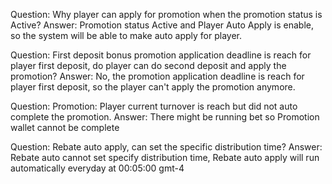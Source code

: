 Question: Why player can apply for promotion when the promotion status is Active?
Answer: Promotion status Active and Player Auto Apply is enable, so the system will be able to make auto apply for player.

Question: First deposit bonus promotion application deadline is reach for player first deposit, do player can do second deposit and apply the promotion? 
Answer: No, the promotion application deadline is reach for player first deposit, so the player can't apply the promotion anymore.

Question: Promotion: Player current turnover is reach but did not auto complete the promotion.
Answer: There might be running bet so Promotion wallet cannot be complete

Question: Rebate auto apply, can set the specific distribution time?
Answer: Rebate auto cannot set specify distribution time, Rebate auto apply will run automatically everyday at 00:05:00 gmt-4